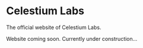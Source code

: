 # Celestium Labs
The official website of Celestium Labs. 

Website coming soon. Currently under construction...

